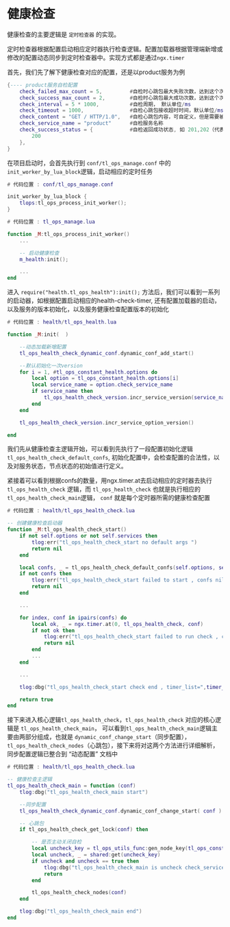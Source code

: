 
# 健康检查

健康检查的主要逻辑是 `定时检查器` 的实现。

定时检查器根据配置启动相应定时器执行检查逻辑。配置加载器根据管理端新增或修改的配置动态同步到定时检查器中。实现方式都是通过`ngx.timer`

首先，我们先了解下健康检查对应的配置，还是以product服务为例

```lua
{---- product服务自检配置
	check_failed_max_count = 5,         #自检时心跳包最大失败次数，达到这个次数会将在线节点置为下线。
	check_success_max_count = 2,        #自检时心跳包最大成功次数，达到这个次数会将下线节点置为上线。
	check_interval = 5 * 1000,          #自检周期， 默认单位/ms
	check_timeout = 1000,               #自检心跳包接收超时时间，默认单位/ms
	check_content = "GET / HTTP/1.0",   #自检心跳包内容，可自定义，但是需要被检方处理兼容。
	check_service_name = "product"      #自检服务名称
	check_success_status = {            #自检返回成功状态, 如 201,202（代表成功）
		200
	},
}
```

在项目启动时，会首先执行到 `conf/tl_ops_manage.conf` 中的 `init_worker_by_lua_block`逻辑，启动相应的定时任务

```lua
# 代码位置 : conf/tl_ops_manage.conf

init_worker_by_lua_block {
	tlops:tl_ops_process_init_worker();
}

# 代码位置 : tl_ops_manage.lua

function _M:tl_ops_process_init_worker()
	...

    -- 启动健康检查
	m_health:init();

	...
end
```

进入 `require("health.tl_ops_health"):init();` 方法后，我们可以看到一系列的启动器，如根据配置启动相应的health-check-timer, 还有配置加载器的启动，以及服务的版本初始化，以及服务健康检查配置版本的初始化


```lua
# 代码位置 : health/tl_ops_health.lua

function _M:init(  )

    --动态加载新增配置
    tl_ops_health_check_dynamic_conf.dynamic_conf_add_start()

    --默认初始化一次version
    for i = 1, #tl_ops_constant_health.options do
        local option = tl_ops_constant_health.options[i]
        local service_name = option.check_service_name
        if service_name then
            tl_ops_health_check_version.incr_service_version(service_name)
        end
    end

	tl_ops_health_check_version.incr_service_option_version()

end

```

我们先从健康检查主逻辑开始，可以看到先执行了一段配置初始化逻辑 `tl_ops_health_check_default_confs`, 初始化配置中，会检查配置的合法性，以及对服务状态，节点状态的初始值进行定义。

紧接着可以看到根据confs的数量，用ngx.timer.at去启动相应的定时器去执行 `tl_ops_health_check` 逻辑，而 `tl_ops_health_check` 也就是执行相应的 `tl_ops_health_check_main`逻辑，  `conf` 就是每个定时器所需的健康检查配置

```lua
# 代码位置 : health/tl_ops_health_check.lua

-- 创建健康检查启动器
function _M:tl_ops_health_check_start()
	if not self.options or not self.services then
		tlog:err("tl_ops_health_check_start no default args ")
		return nil
	end

	local confs, _ = tl_ops_health_check_default_confs(self.options, self.services)
	if not confs then
		tlog:err("tl_ops_health_check_start failed to start , confs nil ", _)
		return nil
	end

	...

	for index, conf in ipairs(confs) do
		local ok, _ = ngx.timer.at(0, tl_ops_health_check, conf)
		if not ok then
			tlog:err("tl_ops_health_check_start failed to run check , create timer failed " , _)
			return nil
		end
		...
	end

	...

	tlog:dbg("tl_ops_health_check_start check end , timer_list=",timer_list)

	return true
end
```

接下来进入核心逻辑`tl_ops_health_check`，`tl_ops_health_check` 对应的核心逻辑是 `tl_ops_health_check_main`， 可以看到`tl_ops_health_check_main`逻辑主要由两部分组成，也就是 `dynamic_conf_change_start`（同步配置），`tl_ops_health_check_nodes`（心跳包），接下来将对这两个方法进行详细解析，同步配置逻辑已整合到 “动态配置” 文档中


```lua
# 代码位置 : health/tl_ops_health_check.lua

-- 健康检查主逻辑
tl_ops_health_check_main = function (conf)
	tlog:dbg("tl_ops_health_check_main start")

	--同步配置
	tl_ops_health_check_dynamic_conf.dynamic_conf_change_start( conf )

	-- 心跳包
	if tl_ops_health_check_get_lock(conf) then

		-- 是否主动关闭自检
		local uncheck_key = tl_ops_utils_func:gen_node_key(tl_ops_constant_health.cache_key.uncheck, conf.check_service_name)
		local uncheck, _ = shared:get(uncheck_key)
		if uncheck and uncheck == true then
			tlog:dbg("tl_ops_health_check_main is uncheck check_service_name=",conf.check_service_name)
			return
		end

		tl_ops_health_check_nodes(conf)
	end

	tlog:dbg("tl_ops_health_check_main end")
end
```

